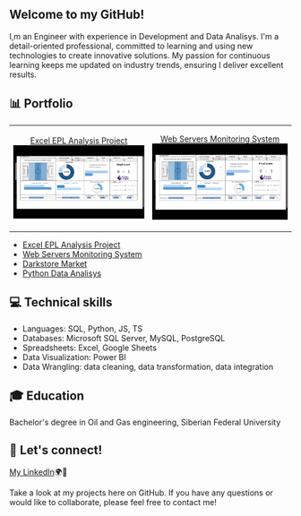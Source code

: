 ## Welcome to my GitHub!  
I,m an Engineer with experience in Development and Data Analisys. I'm a detail-oriented professional, committed to learning and using new technologies to create innovative solutions. 
My passion for continuous learning keeps me updated on industry trends, ensuring I deliver excellent results.

## 📊 Portfolio

|    |   |
|----------|---------|
| <p align="center">[Excel EPL Analysis Project](https://github.com/artemrudman/Excel_Project_Liverpool) <br> <img src="screenshots/DashBoard.gif" width="400"></p>| <p align="center">[Web Servers Monitoring System](https://github.com/artemrudman/Webservers_Project/) <br> <img src="screenshots/DashBoard.gif" width="400"> </p> |




- [Excel EPL Analysis Project](https://github.com/artemrudman/Excel_Project_Liverpool)
- [Web Servers Monitoring System](https://github.com/artemrudman/Webservers_Project/)
- [Darkstore Market](https://github.com/artemrudman/Darkstore_market)
- [Python Data Analisys]()
  
## 💻 Technical skills
- Languages: SQL, Python, JS, TS
- Databases: Microsoft SQL Server, MySQL, PostgreSQL
- Spreadsheets: Excel, Google Sheets
- Data Visualization: Power BI
- Data Wrangling: data cleaning, data transformation, data integration

## 🎓 Education
Bachelor's degree in Oil and Gas engineering, Siberian Federal University

## 📧 Let's connect!
[My LinkedIn](https://www.linkedin.com/in/artem-rudman/)🌍🚀

Take a look at my projects here on GitHub. If you have any questions or would like to collaborate, please feel free to contact me!
